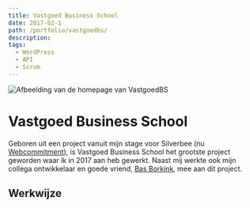 ```yaml
---
title: Vastgoed Business School
date: 2017-02-1
path: /portfolio/vastgoedbs/
description:
tags:
  - WordPress
  - API
  - Scrum
---
```


![Afbeelding van de homepage van VastgoedBS](img/vastgoed-bs.png)

# Vastgoed Business School

Geboren uit een project vanuit mijn stage voor Silverbee (nu [Webcommitment](https://webcommitment.nl/)), is Vastgoed Business School het grootste project geworden waar ik in 2017 aan heb gewerkt. Naast mij werkte ook mijn collega ontwikkelaar en goede vriend, [Bas Borkink](https://www.linkedin.com/in/bas-borkink-790185105/), mee aan dit project.

## Werkwijze
